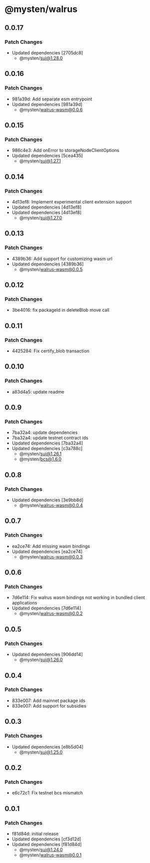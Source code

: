 # @mysten/walrus

## 0.0.17

### Patch Changes

- Updated dependencies [2705dc8]
  - @mysten/sui@1.28.0

## 0.0.16

### Patch Changes

- 981a39d: Add separate esm entrypoint
- Updated dependencies [981a39d]
  - @mysten/walrus-wasm@0.0.6

## 0.0.15

### Patch Changes

- 986c4e3: Add onError to storageNodeClientOptions
- Updated dependencies [5cea435]
  - @mysten/sui@1.27.1

## 0.0.14

### Patch Changes

- 4d13ef8: Implement experimental client extension support
- Updated dependencies [4d13ef8]
- Updated dependencies [4d13ef8]
  - @mysten/sui@1.27.0

## 0.0.13

### Patch Changes

- 4389b36: Add support for customizing wasm url
- Updated dependencies [4389b36]
  - @mysten/walrus-wasm@0.0.5

## 0.0.12

### Patch Changes

- 3be4016: fix packageId in deleteBlob move call

## 0.0.11

### Patch Changes

- 4425284: Fix certify_blob transaction

## 0.0.10

### Patch Changes

- a83d4a5: update readme

## 0.0.9

### Patch Changes

- 7ba32a4: update dependencies
- 7ba32a4: update testnet contract ids
- Updated dependencies [7ba32a4]
- Updated dependencies [c3a788c]
  - @mysten/sui@1.26.1
  - @mysten/bcs@1.6.0

## 0.0.8

### Patch Changes

- Updated dependencies [3e9bb8d]
  - @mysten/walrus-wasm@0.0.4

## 0.0.7

### Patch Changes

- ea2ce74: Add missing wasm bindings
- Updated dependencies [ea2ce74]
  - @mysten/walrus-wasm@0.0.3

## 0.0.6

### Patch Changes

- 7d6e114: Fix walrus wasm bindings not working in bundled client applications
- Updated dependencies [7d6e114]
  - @mysten/walrus-wasm@0.0.2

## 0.0.5

### Patch Changes

- Updated dependencies [906dd14]
  - @mysten/sui@1.26.0

## 0.0.4

### Patch Changes

- 833e007: Add mainnet package ids
- 833e007: Add support for subsidies

## 0.0.3

### Patch Changes

- Updated dependencies [e8b5d04]
  - @mysten/sui@1.25.0

## 0.0.2

### Patch Changes

- e6c72c1: Fix testnet bcs mismatch

## 0.0.1

### Patch Changes

- f81d84d: initial release
- Updated dependencies [cf3d12d]
- Updated dependencies [f81d84d]
  - @mysten/sui@1.24.0
  - @mysten/walrus-wasm@0.0.1
